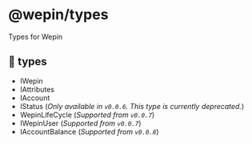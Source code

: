 # @wepin/types

Types for Wepin

## 📌 types

- IWepin
- IAttributes
- IAccount
- IStatus (*Only available in `v0.0.6`. This type is currently deprecated.*)
- WepinLifeCycle (*Supported from `v0.0.7`*)
- IWepinUser (*Supported from `v0.0.7`*)
- IAccountBalance (*Supported from `v0.0.8`*)
